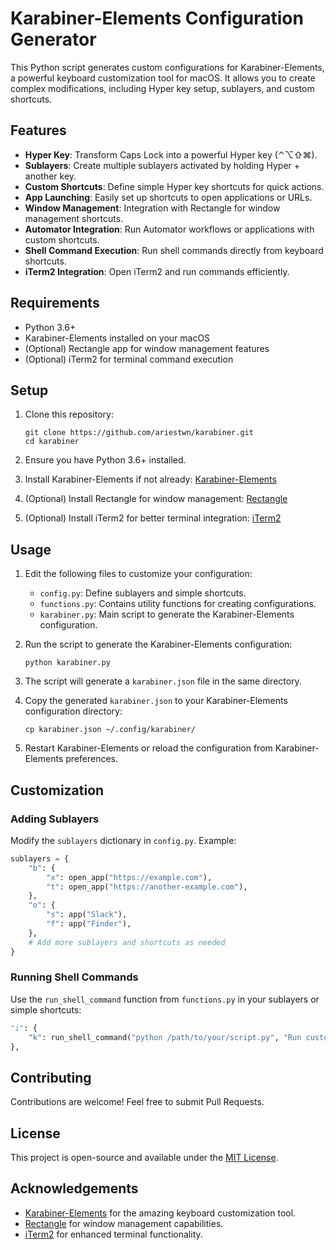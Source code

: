 # Karabiner-Elements Configuration Generator

This Python script generates custom configurations for Karabiner-Elements, a powerful keyboard customization tool for macOS. It allows you to create complex modifications, including Hyper key setup, sublayers, and custom shortcuts.

## Features

- **Hyper Key**: Transform Caps Lock into a powerful Hyper key (⌃⌥⇧⌘).
- **Sublayers**: Create multiple sublayers activated by holding Hyper + another key.
- **Custom Shortcuts**: Define simple Hyper key shortcuts for quick actions.
- **App Launching**: Easily set up shortcuts to open applications or URLs.
- **Window Management**: Integration with Rectangle for window management shortcuts.
- **Automator Integration**: Run Automator workflows or applications with custom shortcuts.
- **Shell Command Execution**: Run shell commands directly from keyboard shortcuts.
- **iTerm2 Integration**: Open iTerm2 and run commands efficiently.

## Requirements

- Python 3.6+
- Karabiner-Elements installed on your macOS
- (Optional) Rectangle app for window management features
- (Optional) iTerm2 for terminal command execution

## Setup

1. Clone this repository:
   ```
   git clone https://github.com/ariestwn/karabiner.git
   cd karabiner
   ```

2. Ensure you have Python 3.6+ installed.

3. Install Karabiner-Elements if not already: [Karabiner-Elements](https://karabiner-elements.pqrs.org/)

4. (Optional) Install Rectangle for window management: [Rectangle](https://rectangleapp.com/)

5. (Optional) Install iTerm2 for better terminal integration: [iTerm2](https://iterm2.com/)

## Usage

1. Edit the following files to customize your configuration:
   - `config.py`: Define sublayers and simple shortcuts.
   - `functions.py`: Contains utility functions for creating configurations.
   - `karabiner.py`: Main script to generate the Karabiner-Elements configuration.

2. Run the script to generate the Karabiner-Elements configuration:
   ```
   python karabiner.py
   ```

3. The script will generate a `karabiner.json` file in the same directory.

4. Copy the generated `karabiner.json` to your Karabiner-Elements configuration directory:
   ```
   cp karabiner.json ~/.config/karabiner/
   ```

5. Restart Karabiner-Elements or reload the configuration from Karabiner-Elements preferences.

## Customization

### Adding Sublayers

Modify the `sublayers` dictionary in `config.py`. Example:

```python
sublayers = {
    "b": {
        "x": open_app("https://example.com"),
        "t": open_app("https://another-example.com"),
    },
    "o": {
        "s": app("Slack"),
        "f": app("Finder"),
    },
    # Add more sublayers and shortcuts as needed
}
```
### Running Shell Commands

Use the `run_shell_command` function from `functions.py` in your sublayers or simple shortcuts:

```python
"i": {
    "k": run_shell_command("python /path/to/your/script.py", "Run custom Python script"),
},
```

## Contributing

Contributions are welcome! Feel free to submit Pull Requests.

## License

This project is open-source and available under the [MIT License](LICENSE).

## Acknowledgements

- [Karabiner-Elements](https://karabiner-elements.pqrs.org/) for the amazing keyboard customization tool.
- [Rectangle](https://rectangleapp.com/) for window management capabilities.
- [iTerm2](https://iterm2.com/) for enhanced terminal functionality.